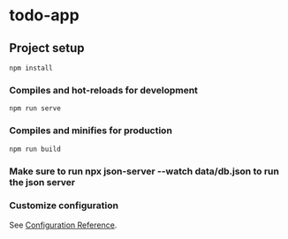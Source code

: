 # todo-app

## Project setup
```
npm install
```

### Compiles and hot-reloads for development
```
npm run serve
```

### Compiles and minifies for production
```
npm run build
```
### Make sure to run npx json-server --watch data/db.json to run the json server


### Customize configuration
See [Configuration Reference](https://cli.vuejs.org/config/).
